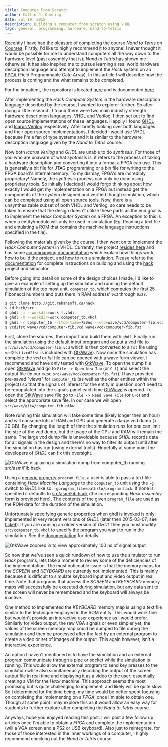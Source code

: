 ```yaml
---
title: Computer From Scratch
author: Collin J. Doering
date: Jul 19, 2015
description: Building a computer from scratch using VHDL
tags: general, programming, hardware, nand-to-tetris
---
```


Recently I have had the pleasure of completing the course *Nand to Tetris* on
[Coursea](http://coursera.org). Firstly, I'd like to highly recommend it to anyone! I never
thought it would be possible for me to understand computers all the way down to the hardware
level (past assembly that is); *Nand to Tetris* has shown me otherwise! It has also inspired me
to pursue learning a real world hardware description language and attempt to implement the
*Hack* system on an [FPGA](https://en.wikipedia.org/wiki/Field-programmable_gate_array) (Field
Programmable Gate Array). In this article I will describe how the process is coming and the
what remains to be completed.

For the impatient, the repository is located [here][hack-git] and is documented
[here][hack-docs].

<!--more-->

After implementing the *Hack Computer System* in the hardware description language described by
the course, I wanted to explorer further. So after doing a little research, I found there were
two main industry strength hardware description languages,
[VHDL](https://en.wikipedia.org/wiki/VHDL) and
[Verilog](https://en.wikipedia.org/wiki/Verilog). I then set out to find open source
implementations of these languages. Happily I found [GHDL](http://ghdl.free.fr/) and
[Icarus Verilog](http://iverilog.icarus.com/) respectively. After briefly looking over both
languages and their open source implementations, I decided I would use VHDL because I'm a fan
of type systems and it is similar to the hardware description language given by the *Nand to
Tetris* course.

Now both *Icarus Verilog* and *GHDL* are unable to do *synthesis*. For those of you who are
unaware of what *synthesis* is, it refers to the process of taking a hardware description and
converting it into a format a FPGA can use. This is generally a bit file for JTAG programming
or a bin file for writing to the FPGA board's internal memory. To my dismay, FPGA's are
incredibly proprietary! Namely, the *synthesis* process can only be done using proprietary
tools. So initially I decided I would forgo thinking about how exactly I would get my
implementation on a FPGA but instead get the components of the system designed and verified
though simulation, which can be completed using all open source tools. Now, there is a
unsynthesizable subset of both VHDL and Verilog, so care needs to be taken to ensure that the
design doesn't utilize these parts as the end goal is to implement the *Hack Computer System*
on a FPGA. An exception to this is when a entity/module will only be used in simulation (Eg.
Reading a text file and emulating a ROM that contains the machine language instructions
specified in the file).

Following the materials given by the course, I then went on to implement the *Hack Computer
System* in VHDL. Currently, the project [resides here][hack-git] and has some
[accompanying documentation][hack-docs] which explain how things work, how to build the
project, and how to run a simulation. Please refer to the [documentation][hack-docs] for
complete instructions on building and using the [hack][hack-git] project and simulator.

Before going into detail on some of the design choices I made, I'd like to give an example of
setting up the simulator and running the default simulation of the top most unit,
`computer_tb`, which computes the first 25 Fibonacci numbers and puts them in RAM address' `0x3`
through `0x28`.

``` {.bash .code-term}
$ git clone http://git.rekahsoft.ca/hack
$ cd hack/src
$ ghdl -i --workdir=work *.vhdl
$ ghdl -m --workdir=work computer_tb.vhdl
$ ghdl -r computer_tb --stop-time=750ns --vcd=wave/vcd/computer-fib.vcd
$ vcd2fst wave/vcd/computer-fib.vcd wave/vcd/computer-fib.fst
```

First, clone the sources, then import and build them with `ghdl`. Finally run the simulation
using the default input program and output a vcd file to `src/wave/vcd/computer-fib.vcd` which
is then converted to a `fst` file using `vcd2fst` (`vcd2fst` is included with [GtkWave][]). Now
once the simulation has complete the *vcd* or *fst* file can be opened with a wave form viewer.
I recommend and have only tested with [GtkWave][]. To open the dump file open [GtkWave][] and
go to `File -> Open New Tab` (or `C-t`) and select the output file (in our case
`src/wave/vcd/computer-fib.fst`). I have provided pre-saved "views" for `computer_tb` (as well
as the other entities within the project) so that the signals of interest for the entity in
question don't need to be repopulated into the signals panel each time [GtkWave][] is opened.
To open the [GtkWave][] save file go to `File -> Read Save File` (or `C-o`) and select the
appropriate save file. In our case we will open `src/wave/gtkw/computer-fib.gtkw`.

Note running this simulation will take some time (likely longer then an hour) and will consume
lots of RAM and CPU and generate a large vcd dump (> 20 GB). By changing the length of time the
simulation runs for one can limit the size of the vcd dump, but the usage of the CPU and RAM
will remain the same. The large vcd dump file is unavoidable because *GHDL* records data for
all signals in the design and there's no way to filter its output until after the simulation
has run (using external tools). Hopefully at some point the developers of *GHDL* can fix this
oversight.

![[GtkWave][] displaying a simulation dump from *computer_tb* running
 *src/asm/Fib.hack*](/files/images/gtkwave.png)

Using a
[generic property](http://www.doulos.com/knowhow/fpga/Setting_Generics_Parameters_for_Synthesis/)
`program_file`, a user is able to pass a text file containing *Hack Machine Language* to the
`computer_tb` unit using the `-g` switch to *GHDL* like so:
`-gprogram_file=path/to/program.hack`. If none is specified it defaults to
[src/asm/Fib.hack](http://git.rekahsoft.ca/hack/tree/src/asm/Fib.hack) (the corresponding *Hack
assembly* form is provided [here](http://git.rekahsoft.ca/hack/tree/src/asm/Fib.asm)). The
contents of the given `program_file` are used as the ROM data for the duration of the
simulation.

Unfortunately specifying generic properties when ghdl is invoked is only implemented in very
recent versions of *GHDL* (later then 2015-03-07; see
[ticket](http://sourceforge.net/p/ghdl-updates/tickets/37/?limit=25)). If you are running an
older version of *GHDL* then you must modify `src/computer_tb.vhdl` to specify the program you
want to run in the simulation. See the [documentation][hack-docs] for details.

![[GtkWave][] zoomed in to view approximately *100 ns* of signal
 output](/files/images/gtkwave-closeup.png)

So now that we've seen a quick rundown of how to use the simulator to run *Hack* programs, lets
take a moment to review some of the deficiencies of the implementation. The most noticeable
issue is that the memory maps for the *SCREEN* and *KEYBOARD* are currently not implemented.
This is mainly because it is difficult to simulate keyboard input and video output in real
time. Note that programs that access the *SCREEN* and *KEYBOARD* memory maps will successfully
be executed during simulation, but any data sent to the screen will never be remembered and the
keyboard will always be inactive.

One method to implemented the *KEYBOARD* memory map is using a text file similar to the
technique employed in the ROM entity. This would work fine but wouldn't provide an interactive
user experience as I would prefer. Similarly for video output, the raw VGA signals or even
simpler yet, the values of the screen memory map could be dumped to file during the simulation
and then be processed after the fact by an external program to create a video or set of images
of the output. This again however, isn't a interactive experience.

An option I haven't mentioned is to have the simulation and an external program communicate
through a pipe or socket while the simulation is running. This would allow the external program
to send key presses to the simulation while also simultaneously decoding the output of the
screen output file in real time and displaying it as a video to the user; essentially creating
a VM for the *Hack* machine. This approach seems the most promising but is quite challenging to
implement, and likely will be quite slow. So I determined for the time being, my time would be
better spent focusing on completing the implementing on a *FPGA*, once I'm able to obtain one.
Though at some point I may explore this as it would allow an easy way for students to further
explore after completing the *Nand to Tetris* course.

Anyways, hope you enjoyed reading this post. I will post a few follow up articles once I'm able
to obtain a *FPGA* and complete the implementation (will a VGA screen and a PS2 or USB
keyboard). Also just to reintegrate, for those of those interested in the inner workings of a
computer, I highly recommend checking out the *Nand to Tetris* course.

[hack-git]: https://git.rekahsoft.ca/rekahsoft/hack/
[hack-docs]: https://git.rekahsoft.ca/rekahsoft/hack/src/branch/master/README.md
[GtkWave]: http://gtkwave.sourceforge.net/
